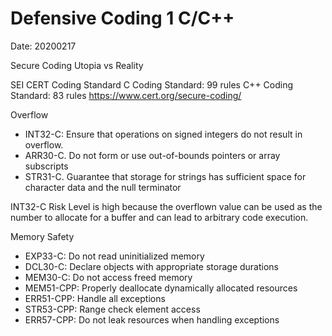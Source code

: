 # Defensive Coding 1 C/C++
Date: 20200217

Secure Coding Utopia vs Reality

SEI CERT Coding Standard
C Coding Standard: 99 rules
C++ Coding Standard: 83 rules
https://www.cert.org/secure-coding/

Overflow
* INT32-C: Ensure that operations on signed integers do not result in overflow. 
* ARR30-C. Do not form or use out-of-bounds pointers or array subscripts
* STR31-C. Guarantee that storage for strings has sufficient space for character data and the null terminator
 
INT32-C Risk Level is high because the overflown value can be used as the number to allocate for a buffer and can lead to arbitrary code execution.

Memory Safety
* EXP33-C: Do not read uninitialized memory
* DCL30-C: Declare objects with appropriate storage durations
* MEM30-C: Do not access freed memory
* MEM51-CPP: Properly deallocate dynamically allocated resources
* ERR51-CPP: Handle all exceptions
* STR53-CPP: Range check element access
* ERR57-CPP: Do not leak resources when handling exceptions
